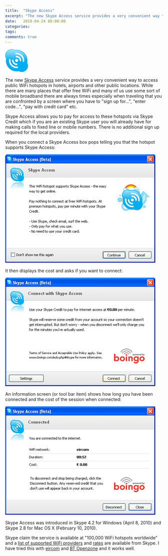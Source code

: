 ```yaml
---
title:  "Skype Access"
excerpt: "The new Skype Access service provides a very convenient way to access public  WiFi hotspots in hotels, airports and other public locations."
date:   2010-04-24 00:00:00
categories:
tags:
comments: true
---
```


![](/assets/blog/skype-access/access-plain_bigger.png)

The  new <a title="Skype Access" href="http://skype.com/go/skypeaccess">Skype Access</a> service provides a very convenient way to access public  WiFi hotspots in hotels, airports and other public locations. While  there are many places that offer free WiFi and many of us use some sort  of mobile broadband there are always times especially when traveling  that you are confronted by a screen where you have to "sign up for...",  "enter code...", "pay with credit card" etc.

Skype Access allows you to pay for access to these hotspots via Skype Credit which if you  are an existing Skype user you will already have for making calls to  fixed line or mobile numbers. There is no additional sign up required  for the local providers.

When you connect a Skype Access box pops telling you that the hotspot  supports Skype Access:

![](/assets/blog/skype-access/skypeaccess1.png)

It then displays the cost and asks if you want to connect:

![](/assets/blog/skype-access/skypeaccess2.png)

An information screen (or tool bar item) shows how long you have been  connected and the cost of the session when connected:

![](/assets/blog/skype-access/skypeaccess3.png)

Skype Access  was introduced in Skype 4.2 for Windows (April 8, 2010) and Skype 2.8  for Mac OS X (February 10, 2010).

Skype claim the service is available  at "100,000 WiFi hotspots worldwide" and a <a href="https://support.skype.com/en/faq/FA10372/Which-SSID-should-I-use-to-connect-with-Skype-Access">list of supported WiFi providers</a> and <a href="https://support.skype.com/en/faq/FA10010/How-much-does-Skype-Access-cost">rates</a> are available from Skype. I have tried this with <a title="eircom" href="http://eircom.ie">eircom</a> and <a title="BT Openzone" href="http://btopenzone.com">BT Openzone</a> and it works  well.
